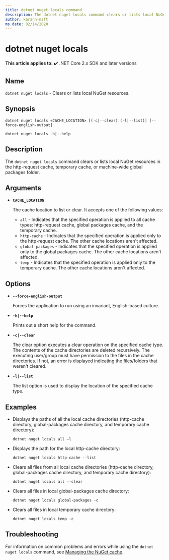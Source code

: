 ```yaml
---
title: dotnet nuget locals command
description: The dotnet nuget locals command clears or lists local NuGet resources such as http-request cache, temporary cache, or machine-wide global packages folder.
author: karann-msft
ms.date: 02/14/2020
---
```

# dotnet nuget locals

**This article applies to:** ✔️ .NET Core 2.x SDK and later versions

## Name

`dotnet nuget locals` - Clears or lists local NuGet resources.

## Synopsis

```dotnetcli
dotnet nuget locals <CACHE_LOCATION> [(-c|--clear)|(-l|--list)] [--force-english-output]

dotnet nuget locals -h|--help
```

## Description

The `dotnet nuget locals` command clears or lists local NuGet resources in the http-request cache, temporary cache, or machine-wide global packages folder.

## Arguments

- **`CACHE_LOCATION`**

  The cache location to list or clear. It accepts one of the following values:

  * `all` - Indicates that the specified operation is applied to all cache types: http-request cache, global packages cache, and the temporary cache.
  * `http-cache` - Indicates that the specified operation is applied only to the http-request cache. The other cache locations aren't affected.
  * `global-packages` - Indicates that the specified operation is applied only to the global packages cache. The other cache locations aren't affected.
  * `temp` - Indicates that the specified operation is applied only to the temporary cache. The other cache locations aren't affected.

## Options

- **`--force-english-output`**

  Forces the application to run using an invariant, English-based culture.

- **`-h|--help`**

  Prints out a short help for the command.

- **`-c|--clear`**

  The clear option executes a clear operation on the specified cache type. The contents of the cache directories are deleted recursively. The executing user/group must have permission to the files in the cache directories. If not, an error is displayed indicating the files/folders that weren't cleared.

- **`-l|--list`**

  The list option is used to display the location of the specified cache type.

## Examples

- Displays the paths of all the local cache directories (http-cache directory, global-packages cache directory, and temporary cache directory):

  ```dotnetcli
  dotnet nuget locals all –l
  ```

- Displays the path for the local http-cache directory:

  ```dotnetcli
  dotnet nuget locals http-cache --list
  ```

- Clears all files from all local cache directories (http-cache directory, global-packages cache directory, and temporary cache directory):

  ```dotnetcli
  dotnet nuget locals all --clear
  ```

- Clears all files in local global-packages cache directory:

  ```dotnetcli
  dotnet nuget locals global-packages -c
  ```

- Clears all files in local temporary cache directory:

  ```dotnetcli
  dotnet nuget locals temp -c
  ```

## Troubleshooting

For information on common problems and errors while using the `dotnet nuget locals` command, see [Managing the NuGet cache](/nuget/consume-packages/managing-the-nuget-cache).
